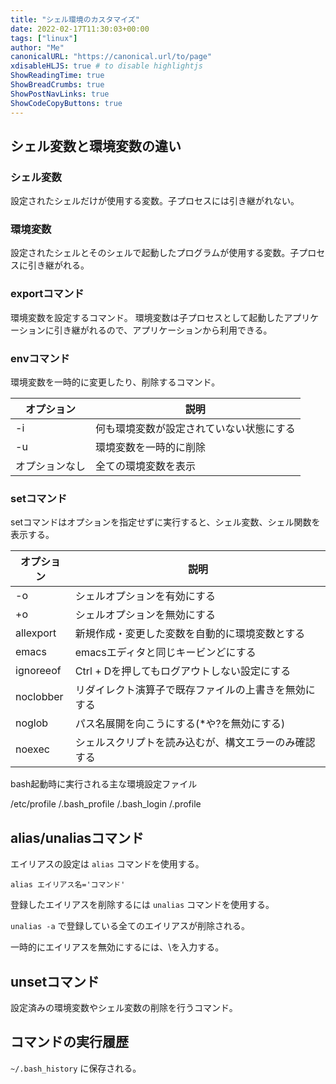 ```yaml
---
title: "シェル環境のカスタマイズ"
date: 2022-02-17T11:30:03+00:00
tags: ["linux"] 
author: "Me"
canonicalURL: "https://canonical.url/to/page"
xdisableHLJS: true # to disable highlightjs
ShowReadingTime: true
ShowBreadCrumbs: true
ShowPostNavLinks: true
ShowCodeCopyButtons: true
---
```

## シェル変数と環境変数の違い

### シェル変数

設定されたシェルだけが使用する変数。子プロセスには引き継がれない。

### 環境変数

設定されたシェルとそのシェルで起動したプログラムが使用する変数。子プロセスに引き継がれる。

### exportコマンド

環境変数を設定するコマンド。
環境変数は子プロセスとして起動したアプリケーションに引き継がれるので、アプリケーションから利用できる。

### envコマンド

環境変数を一時的に変更したり、削除するコマンド。

|オプション|説明|
|-|-|
|-i|何も環境変数が設定されていない状態にする|
|-u|環境変数を一時的に削除|
|オプションなし|全ての環境変数を表示|

### setコマンド

setコマンドはオプションを指定せずに実行すると、シェル変数、シェル関数を表示する。

|オプション|説明|
|-|-|
|-o|シェルオプションを有効にする|
|+o|シェルオプションを無効にする|
|allexport|新規作成・変更した変数を自動的に環境変数とする|
|emacs|emacsエディタと同じキービンどにする|
|ignoreeof|Ctrl + Dを押してもログアウトしない設定にする|
|noclobber|リダイレクト演算子で既存ファイルの上書きを無効にする|
|noglob|パス名展開を向こうにする(*や?を無効にする)|
|noexec|シェルスクリプトを読み込むが、構文エラーのみ確認する|

bash起動時に実行される主な環境設定ファイル

/etc/profile
/.bash_profile
/.bash_login
/.profile

## alias/unaliasコマンド

エイリアスの設定は `alias` コマンドを使用する。

`alias エイリアス名='コマンド'`

登録したエイリアスを削除するには `unalias` コマンドを使用する。

`unalias -a` で登録している全てのエイリアスが削除される。

一時的にエイリアスを無効にするには、\\を入力する。

## unsetコマンド

設定済みの環境変数やシェル変数の削除を行うコマンド。

## コマンドの実行履歴

`~/.bash_history` に保存される。
